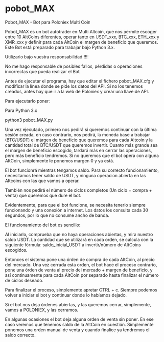 # pobot_MAX
Pobot_MAX - Bot para Poloniex Multi Coin 

Pobot_MAX es un bot autotrader en Multi Altcoin, que nos permite escoger entre 10 AltCoins diferentes, operar tanto en USDT_xxx, BTC_xxx, ETH_xxx y XMR_xxx y definir para cada AltCoin el margen de beneficio que queremos. Este Bot está preparado para trabajar bajo Python 3.x.

Utilizarlo bajo vuestra responsabilidad !!!!

No me hago responsable de posibles fallos, pérdidas o operaciones incorrectas que pueda realizar el Bot

Antes de ejecutar el programa, hay que editar el fichero pobot_MAX.cfg y modificar la línea donde se pide los datos del API. Si no los tenemos creados, antes hay que ir a la web de Poloniex y crear una llave de API.

Para ejecutarlo poner:

Para Python 3.x

python3 pobot_MAX.py

Una vez ejecutado, primero nos pedirá si queremos continuar con la última sesión creada, en caso contrario, nos pedirá, la moneda base a trabajar (BTC/USDT) el márgen de beneficio que queremos para cada Altcoin y la cantidad total de BTC/USDT que queremos invertir. Cuanto más grande sea el margen de beneficio escogido, tardará más en cerrar las operaciones, pero más beneficio tendremos. Si no queremos que el bot opera con alguna AltCoin, simplemente le ponemos margen 0 y ya está.

El bot funcionrá mientras tengamos saldo. Para su correcto funcionamiento, necesitamos tener saldo de USDT, y ninguna operacion abierta en las Altcoins con las que vamos a operar.

También nos pedirá el número de ciclos completos (Un ciclo = compra + venta) que queremos que dure el bot.

Evidentemente, para que el bot funcione, se necesita tenerlo siempre funcionando y una conexión a internet. Los datos los consulta cada 30 segundos, por lo que no consume ancho de banda.

El funcionamiento del bot es sencillo:

Al iniciarlo, comprueba que no haya operaciones abiertas, y mira nuestro saldo USDT. La cantidad que se utilizará en cada orden, se calcula con la siguiente fórmula: saldo_inicial_USDT a invertir/número de AltCoins escogidos.

Entonces el sistema pone una órden de compra de cada AltCoin, al precio del mercado. Una vez cerrada esta orden, el bot hace el proceso contrario, pone una órden de venta al precio del mercado + margen de beneficio, y así continuamente para cada AltCoin por separado hasta finalizar el número de ciclos deseado.

Para finalizar el proceso, simplemente apretar CTRL + c. Siempre podemos volver a iniciar el bot y continuar donde lo habíamos dejado.

Si el bot nos deja órdenes abiertas, y las queremos cerrar, simplemente, vamos a POLONIEX, y las cerramos.

En algunas ocasiones el bot deja alguna orden de venta sin poner. En ese caso veremos que tenemos saldo de la AltCoin en cuestión. Simplemente ponemos una orden manual de venta y cuando finalice ya tendremos el saldo correcto.
